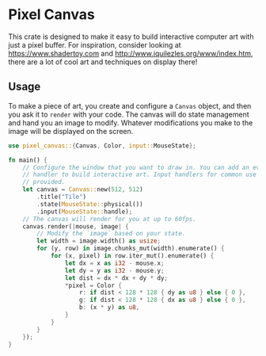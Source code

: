 # Pixel Canvas

This crate is designed to make it easy to build interactive computer art with
just a pixel buffer. For inspiration, consider looking at
<https://www.shadertoy.com> and <http://www.iquilezles.org/www/index.htm>,
there are a lot of cool art and techniques on display there!

## Usage

To make a piece of art, you create and configure a `Canvas` object, and then
you ask it to `render` with your code. The canvas will do state management and
hand you an image to modify. Whatever modifications you make to the image will
be displayed on the screen.

```rust
use pixel_canvas::{Canvas, Color, input::MouseState};

fn main() {
    // Configure the window that you want to draw in. You can add an event
    // handler to build interactive art. Input handlers for common use are
    // provided.
    let canvas = Canvas::new(512, 512)
        .title("Tile")
        .state(MouseState::physical())
        .input(MouseState::handle);
    // The canvas will render for you at up to 60fps.
    canvas.render(|mouse, image| {
        // Modify the `image` based on your state.
        let width = image.width() as usize;
        for (y, row) in image.chunks_mut(width).enumerate() {
            for (x, pixel) in row.iter_mut().enumerate() {
                let dx = x as i32 - mouse.x;
                let dy = y as i32 - mouse.y;
                let dist = dx * dx + dy * dy;
                *pixel = Color {
                    r: if dist < 128 * 128 { dy as u8 } else { 0 },
                    g: if dist < 128 * 128 { dx as u8 } else { 0 },
                    b: (x * y) as u8,
                }
            }
        }
    });
}
```

